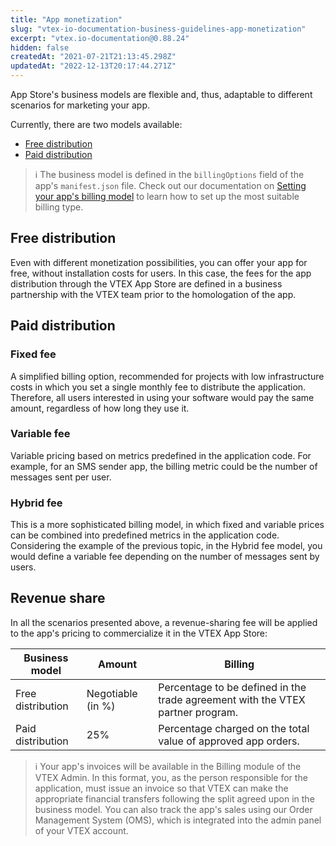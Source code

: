 ```yaml
---
title: "App monetization"
slug: "vtex-io-documentation-business-guidelines-app-monetization"
excerpt: "vtex.io-documentation@0.88.24"
hidden: false
createdAt: "2021-07-21T21:13:45.298Z"
updatedAt: "2022-12-13T20:17:44.271Z"
---
```

App Store's business models are flexible and, thus, adaptable to different scenarios for marketing your app.

Currently, there are two models available:

- [Free distribution](#free-distribution)
- [Paid distribution](#paid-distribution)

> ℹ️ The business model is defined in the `billingOptions` field of the app's `manifest.json` file. Check out our documentation on [Setting your app's billing model](https://developers.vtex.com/vtex-developer-docs/docs/vtex-io-documentation-setting-your-apps-billing-model) to learn how to set up the most suitable billing type.

## Free distribution

 Even with different monetization possibilities, you can offer your app for free, without installation costs for users. In this case, the fees for the app distribution through the VTEX App Store are defined in a business partnership with the VTEX team prior to the homologation of the app.

## Paid distribution

### Fixed fee

 A simplified billing option, recommended for projects with low infrastructure costs in which you set a single monthly fee to distribute the application. Therefore, all users interested in using your software would pay the same amount, regardless of how long they use it.

### Variable fee

Variable pricing based on metrics predefined in the application code. For example, for an SMS sender app, the billing metric could be the number of messages sent per user.

### Hybrid fee

This is a more sophisticated billing model, in which fixed and variable prices can be combined into predefined metrics in the application code. Considering the example of the previous topic, in the Hybrid fee model, you would define a variable fee depending on the number of messages sent by users.

## Revenue share

In all the scenarios presented above, a revenue-sharing fee will be applied to the app's pricing to commercialize it in the VTEX App Store:

Business model  | Amount | Billing
--------------- | ----------- | -------
Free distribution | Negotiable (in %) | Percentage to be defined in the trade agreement with the VTEX partner program.
Paid distribution | 25% |  Percentage charged on the total value of approved app orders.

> ℹ️ Your app's invoices will be available in the Billing module of the VTEX Admin. In this format, you, as the person responsible for the application, must issue an invoice so that VTEX can make the appropriate financial transfers following the split agreed upon in the business model. You can also track the app's sales using our Order Management System (OMS), which is integrated into the admin panel of your VTEX account.
